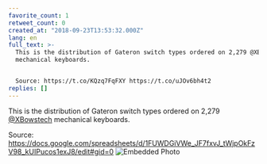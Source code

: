 ```yaml
---
favorite_count: 1
retweet_count: 0
created_at: "2018-09-23T13:53:32.000Z"
lang: en
full_text: >-
  This is the distribution of Gateron switch types ordered on 2,279 @XBowstech
  mechanical keyboards.


  Source: https://t.co/KQzq7FqFXY https://t.co/uJOv6bh4t2
replies: []
---
```


This is the distribution of Gateron switch types ordered on 2,279
[@XBowstech](https://twitter.com/XBowstech) mechanical keyboards.

Source:
<https://docs.google.com/spreadsheets/d/1FUWDGiVWe_JF7fxvJ_tWjpOkFzV98_kUIPucos1exJ8/edit#gid=0>
![Embedded Photo](https://twitter-media-coderbyheart.s3.eu-north-1.amazonaws.com/1043860922098495489-DnyJp8sWsAEZ-7d.jpg)
